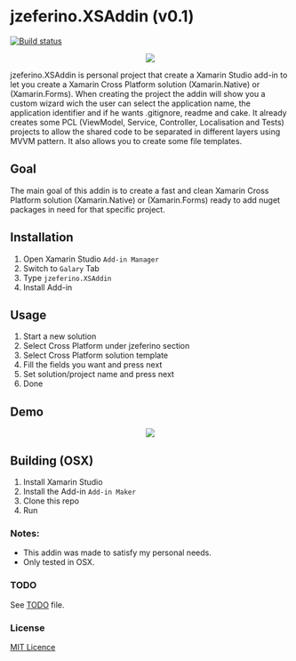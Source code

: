 ﻿# jzeferino.XSAddin (v0.1)

[![Build status](https://ci.appveyor.com/api/projects/status/2s6v7xgxobnr64of?svg=true)](https://ci.appveyor.com/project/jzeferino/jzeferino-xsaddin)

<p align="center">
  <img src="https://github.com/jzeferino/jzeferino.XSAddin/blob/master/art/icon.png?raw=true"/>
</p>

jzeferino.XSAddin is personal project that create a Xamarin Studio add-in to let you create a Xamarin Cross Platform solution (Xamarin.Native) or (Xamarin.Forms).
When creating the project the addin will show you a custom wizard wich the user can select the application name, the application identifier and if he wants .gitignore, readme and cake.
It already creates some PCL (ViewModel, Service, Controller, Localisation and Tests) projects to allow the shared code to be separated in different layers using MVVM pattern.
It also allows you to create some file templates.

## Goal
The main goal of this addin is to create a fast and clean Xamarin Cross Platform solution (Xamarin.Native) or (Xamarin.Forms) ready to add nuget packages in need for that specific project.

## Installation
1. Open Xamarin Studio `Add-in Manager`
2. Switch to `Galary` Tab
  1. Type `jzeferino.XSAddin`
  2. Install Add-in

## Usage
1. Start a new solution
2. Select Cross Platform under jzeferino section
3. Select Cross Platform solution template
4. Fill the fields you want and press next
5. Set solution/project name and press next
6. Done

## Demo
<p align="center">
  <img src="https://github.com/jzeferino/jzeferino.XSAddin/blob/master/art/demo_template.gif?raw=true"/>
</p>

## Building (OSX)
1. Install Xamarin Studio
2. Install the Add-in `Add-in Maker`
3. Clone this repo
4. Run

### Notes:
* This addin was made to satisfy my personal needs.
* Only tested in OSX.

### TODO
See [TODO](TODO.md) file.

### License
[MIT Licence](LICENSE) 